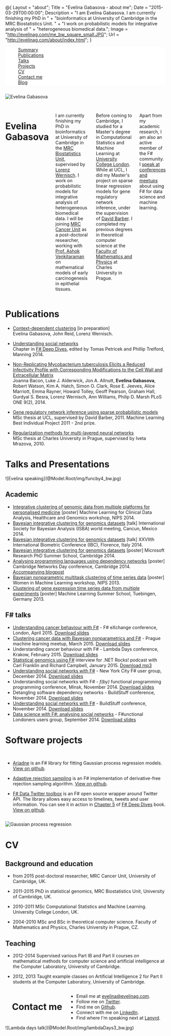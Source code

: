 @{
    Layout = "about";
    Title = "Evelina Gabasova - about me";
    Date = "2015-03-29T00:00:00";
    Description = "I am Evelina Gabasova. I am currently finishing my PhD in "
			+ "bioinformatics at University of Cambridge in the MRC Biostatistics Unit. "
			+ "I work on probabilistic models for integrative analysis of "
			+ "heterogeneous biomedical data.";
	Image = "http://evelinag.com/me_bw_square_small.JPG";
	Url = "http://evelinag.com/about/index.html";
}


<!-- Navigation -->
<div class="magellan-container" style="background-color:#fff !important;" data-magellan-expedition="fixed" data-options="destination_threshold:150;throttle_delay:0;" >
  <dl class="sub-nav">
	<dd data-magellan-arrival="summary"><a href="#summary" class="button">Summary</a></dd>
    <dd data-magellan-arrival="publications"><a href="#publications" class="button">Publications</a></dd>
    <dd data-magellan-arrival="talks"><a href="#talks" class="button">Talks</a></dd>
	<dd data-magellan-arrival="projects"><a href="#projects" class="button">Projects</a></dd>
	<dd data-magellan-arrival="cv"><a href="#cv" class="button">CV</a></dd>
	<dd data-magellan-arrival="contact"><a href="#contact" class="button">Contact me</a></dd>
	<dd ><a href="http://evelinag.com" class="button">Blog</a></dd>
  </dl>
</div><!-- End Navigation -->
 
<div class="row">
<div class="medium-4 columns">

![Evelina Gabasova](@Model.Root/img/evelina_small_bw.jpg)

</div>
 
<p><a name="summary"></a></p>
<div class="medium-8 columns" data-magellan-destination="summary">

<h1 class="aboutfirst">Evelina Gabasova</h1>

I am currently finishing my PhD in bioinformatics at University of Cambridge in the
[MRC Biostatistics Unit](http://www.mrc-bsu.cam.ac.uk/), 
supervised by [Lorenz Wernisch](http://www.mrc-bsu.cam.ac.uk/people/in-alphabetical-order/t-to-z/lorenz-wernisch/).
I work on probabilistic models for integrative analysis 
of heterogeneous biomedical data. I will be joining [MRC Cancer Unit](http://www.mrc-cu.cam.ac.uk/)
as a post-doctoral researcher, working with [Prof. Ashok Venkitaraman](http://www.mrc-cu.cam.ac.uk/venkitaraman.html)
on mathematical models of early carcinogenesis in epithelial tissues.

Before coming to Cambridge, I studied for a Master's degree in Computational Statistics
and Machine Learning at [University College London](http://www.csml.ucl.ac.uk/). 
While at UCL, I did my Master's 
project on sparse linear regression models for gene regulatory network inference,
under the supervision of [David Barber](http://web4.cs.ucl.ac.uk/staff/D.Barber/pmwiki/pmwiki.php). 
I completed my previous degrees in theoretical computer science at
the [Faculty of Mathematics and Physics](http://www.mff.cuni.cz/to.en/) 
at Charles University in Prague. 

Apart from my academic research, I am also an active member of the F# community. 
I [speak at conferences and meetups](http://lanyrd.com/profile/evelgab/) about using F# for 
data science and machine learning. 
</div>
</div> 

<p><a name="publications"></a></p>
<h1 data-magellan-destination="publications" class="about">Publications</h1>

*  [Context-dependent clustering]() [in preparation] <br />
   Evelina Gabasova, John Reid, Lorenz Wernisch.

*  [Understanding social networks](http://manning.com/petricek2/FSharpDD_ch05.pdf) <br />
   Chapter in [F# Deep Dives](http://functional-programming.net/deepdives/), 
   edited by Tomas Petricek and Phillip Trelford, Manning 2014.

*  [Non-Replicating Mycobacterium tuberculosis Elicits a Reduced Infectivity Profile with Corresponding Modifications to the Cell Wall and Extracellular Matrix](http://journals.plos.org/plosone/article?id=10.1371/journal.pone.0087329) <br />
   Joanna Bacon, Luke J. Alderwick, Jon A. Allnutt, **Evelina Gabasova**, Robert Watson, Kim A. Hatch, Simon O. Clark, Rose E. Jeeves, Alice Marriott, Emma Rayner, Howard Tolley, Geoff Pearson, Graham Hall, Gurdyal S. Besra, Lorenz Wernisch, Ann Williams, Philip D. Marsh
   PLoS ONE 9(2), 2014.

*  [Gene regulatory network inference using sparse probabilistic models](https://s3-eu-west-1.amazonaws.com/evelinag/ucl_msc_report2011.pdf)<br />
	MSc thesis at UCL, supervised by David Barber, 2011. Machine Learning Best Individual Project 2011 - 2nd prize. 

*  [Regularization methods for multi-layered neural networks](https://s3-eu-west-1.amazonaws.com/evelinag/mff_thesis2010.pdf) <br />
    MSc thesis at Charles University in Prague, supervised by Iveta Mrazova, 2010.

<p><a name="talks"></a></p>
<h1 data-magellan-destination="talks" class="about">Talks and Presentations</h1>

<div class="row">
<div class="small-7 small-centered columns">
![Evelina speaking](@Model.Root/img/funcby4_bw.jpg)
</div>
</div>

<h2 id="academictalks">Academic</h2>

*  [Integrative clustering of genomic data from multiple platforms for personalised medicine](https://s3-eu-west-1.amazonaws.com/evelinag/nips2014.pdf) [poster] 
   Machine Learning for Clinical Data Analysis, Healthcare and Genomics workshop, NIPS 2014.
*  [Bayesian integrative clustering for genomics datasets](https://s3-eu-west-1.amazonaws.com/evelinag/egabasova_isba2014.pdf) [talk] 
   International Society for Bayesian Analysis (ISBA) world meeting, Cancun, Mexico 2014. 
*  [Bayesian integrative clustering for genomics datasets](https://s3-eu-west-1.amazonaws.com/evelinag/ibc2014.pdf) [talk] 
   XXVIIth International Biometric Conference (IBC), Florence, Italy 2014. 
*  [Bayesian integrative clustering for genomics datasets](https://s3-eu-west-1.amazonaws.com/evelinag/msr2014.pdf) [poster] 
   Microsoft Research PhD Summer School, Cambridge 2014. 
*  [Analysing programming languages using dependency networks](https://s3-eu-west-1.amazonaws.com/evelinag/CNDayPoster2014.pdf) [poster] 
   Cambridge Networks Day conference, Cambridge 2014. <br />
   [Accompanying blogpost](http://evelinag.com/blog/2014/06-09-comparing-dependency-networks/index.html)
*  [Bayesian nonparametric multitask clustering of time series data](https://s3-eu-west-1.amazonaws.com/evelinag/wiml_poster2013.pdf) [poster] 
   Women in Machine Learning workshop, NIPS 2013. 
*  [Clustering of gene expression time series data from multiple experiments](https://s3-eu-west-1.amazonaws.com/evelinag/egabasova_mlss2013.pdf) [poster] 
   Machine Learning Summer School, Tuebingen, Germany 2013. 

<h2 id="fsharptalks">F# talks</h2>

*  [Understanding cancer behaviour with F#](https://skillsmatter.com/skillscasts/6154-understanding-cancer-behaviour-with-fsharp) -
   F# eXchange conference, London, April 2015. [Download slides](https://s3-eu-west-1.amazonaws.com/evelinag/fsExchange.pdf)
*  [Clustering cancer data with Bayesian nonparametrics and F#](https://www.youtube.com/watch?v=-nVl-LMsy-g) -
   Prague machine learning meetup, March 2015. [Download slides](https://s3-eu-west-1.amazonaws.com/evelinag/mlmu-2015-03.pdf)
*  Understanding cancer behaviour with F# -
   Lambda Days conference, Krakow, February 2015. [Download slides](https://github.com/evelinag/Projects/blob/master/FSharpCancerResearch/LambdaDays.pdf)
*  [Statistical genomics using F#](http://www.dotnetrocks.com/default.aspx?showNum=1086) interview
   for .NET Rocks! podcast with Carl Franklin and Richard Campbell, January 2015. [Download mp3](http://s3.amazonaws.com/dnr/dotnetrocks_1086_genomics.mp3)
*  [Understanding social networks with F#](https://vimeo.com/113679078) -
   New York City F# user group, December 2014. [Download slides](https://github.com/evelinag/Projects/blob/master/Twitter/2014-12-Twitter_NYC.pdf) 
*  Understanding social networks with F# -
   *f(by)* functional programming programming conference, Minsk, November 2014. [Download slides](https://github.com/evelinag/Projects/blob/master/Twitter/2014-11-Twitter_Fby.pdf)
*  Detangling software dependency networks -
   BuildStuff conference, November 2014. [Download slides](https://github.com/evelinag/Projects/blob/master/CodeNetworks/2014-11-DependencyNetworks_BuildStuff.pdf)
*  [Understanding social networks with F#](http://www.infoq.com/presentations/analysis-social-network) -
   BuildStuff conference, November 2014. [Download slides](https://github.com/evelinag/Projects/blob/master/Twitter/2014-11-Twitter_BuildStuff.pdf)
*  [Data science with F#: analysing social networks](https://skillsmatter.com/skillscasts/5672-data-science-with-fsharp-social-network-analysis-evelina-gabasova) -
   F#unctional Londoners users group, September 2014. [Download slides](https://github.com/evelinag/Projects/blob/master/Twitter/2014-09-Twitter_FunctionalLondoners.pdf)


<p><a name="projects"></a></p>
<h1 data-magellan-destination="projects" class="about">Software projects</h1>

<div class="row">
<div class="medium-7 columns">

* [Ariadne](http://evelinag.com/Ariadne/) is an F# library for fitting Gaussian 
  process regression models. 
  [View on github](https://github.com/evelinag/Ariadne).

* [Adaptive rejection sampling](https://github.com/evelinag/AdaptiveRejectionSampling) is an
  F# implementation of derivative-free rejection sampling algorithm. 
  [View on github](https://github.com/evelinag/AdaptiveRejectionSampling). 

* [F# Data Twitter toolbox](http://fsprojects.github.io/FSharp.Data.Toolbox/TwitterProvider.html) 
  is an F# open source wrapper around Twitter API. The library allows easy access to timelines, tweets 
  and user information. You can see it in action in [Chapter 5](http://manning.com/petricek2/FSharpDD_ch05.pdf) 
  of [F# Deep Dives](http://functional-programming.net/deepdives/) book. 
  [View on github](https://github.com/fsprojects/FSharp.Data.Toolbox).

</div>
<div class="medium-5 columns">
<img src="@Model.Root/img/gp.png" alt="Gaussian process regression">
</div>   
</div>

<p><a name="cv"></a></p>
<h1 data-magellan-destination="cv" class="about">CV</h1>

<h2>Background and education</h2>

* <listitem> from 2015</listitem>  post-doctoral researcher, MRC Cancer Unit, University of Cambridge, UK.

* <listitem> 2011-2015</listitem>  PhD in statistical genomics, MRC Biostatistics Unit, University of Cambridge, UK.

* <listitem> 2010-2011</listitem>  MSc Computational Statistics and Machine Learning. University College London, UK. 

* <listitem> 2004-2010</listitem>  MSc and BSc in theoretical computer science. Faculty of Mathematics and Physics, Charles University in Prague, CZ.

<h2>Teaching</h2>

* <listitem> 2012-2014</listitem>  Supervised various Part IB and Part II courses on mathematical methods for
  computer science and artificial intelligence at the Computer Laboratory, University of Cambridge.

* <listitem> 2012, 2013</listitem>  Taught example classes on Artificial Intelligence 2 for Part II students 
  at the Computer Laboratory, University of Cambridge.




<div class="row">
<div class="medium-7 columns">

<p><a name="contact"></a></p>
<h1 data-magellan-destination="contact" class="about">Contact me</h1>

<ul>
  <li>Email me at <a href="mailto:evelina@evelinag.com">evelina@evelinag.com</a>.</li>
  <li>Follow me on <a href="https://twitter.com/evelgab">Twitter</a>.</li>
  <li>Find me on <a href="https://github.com/evelinag">Github</a>.</li>
  <li>Connect with me on <a href="http://uk.linkedin.com/in/egabasova">LinkedIn</a>.</li>
  <li>Find where I'm speaking next at <a href="http://lanyrd.com/profile/evelgab/">Lanyrd</a>.</li>
</ul>
</div>

<div class="medium-5 columns">
![Lambda days talk](@Model.Root/img/lambdaDays3_bw.jpg)
</div>

</div>


